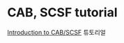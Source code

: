 # CAB, SCSF tutorial

[Introduction to CAB/SCSF](https://richnewman.wordpress.com/about/code-listings-and-diagrams/intro-to-cab-toc/) 튜토리얼
